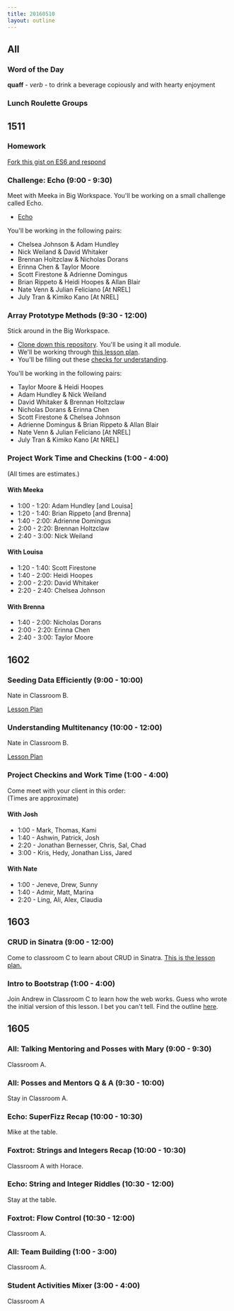 ```yaml
---
title: 20160510
layout: outline
---
```


## All

### Word of the Day

**quaff** - *verb* - to drink a beverage copiously and with hearty enjoyment

### Lunch Roulette Groups

## 1511

### Homework

[Fork this gist on ES6 and respond](https://gist.github.com/rrgayhart/8435729452a3e3ad8cd3)

### Challenge: Echo (9:00 - 9:30)

Meet with Meeka in Big Workspace. You'll be working on a small challenge called Echo.

* [Echo](https://github.com/turingschool/challenges/blob/master/echo.markdown)

You'll be working in the following pairs:

 * Chelsea Johnson & Adam Hundley
 * Nick Weiland & David Whitaker
 * Brennan Holtzclaw & Nicholas Dorans
 * Erinna Chen & Taylor Moore
 * Scott Firestone & Adrienne Domingus
 * Brian Rippeto & Heidi Hoopes & Allan Blair
 * Nate Venn & Julian Feliciano [At NREL]
 * July Tran & Kimiko Kano [At NREL]

### Array Prototype Methods (9:30 - 12:00)

Stick around in the Big Workspace.

- [Clone down this repository][mdn]. You'll be using it all module.
- We'll be working through [this lesson plan][apm].
- You'll be filling out these [checks for understanding][cfu].

[mdn]: https://github.com/mdn/advanced-js-fundamentals-ck
[apm]: https://github.com/mdn/advanced-js-fundamentals-ck/tree/gh-pages/tutorials/01-array-prototype-methods
[cfu]: https://gist.github.com/rrgayhart/7b9c8bc4fe78a51196f25f966d055af3

You'll be working in the following pairs:

 * Taylor Moore & Heidi Hoopes
 * Adam Hundley & Nick Weiland
 * David Whitaker & Brennan Holtzclaw
 * Nicholas Dorans & Erinna Chen
 * Scott Firestone & Chelsea Johnson
 * Adrienne Domingus & Brian Rippeto & Allan Blair
 * Nate Venn & Julian Feliciano [At NREL]
 * July Tran & Kimiko Kano [At NREL]

### Project Work Time and Checkins (1:00 - 4:00)

(All times are estimates.)

#### With Meeka

- 1:00 - 1:20: Adam Hundley [and Louisa]
- 1:20 - 1:40: Brian Rippeto [and Brenna]
- 1:40 - 2:00: Adrienne Domingus
- 2:00 - 2:20: Brennan Holtzclaw
- 2:40 - 3:00: Nick Weiland

#### With Louisa

- 1:20 - 1:40: Scott Firestone
- 1:40 - 2:00: Heidi Hoopes
- 2:00 - 2:20: David Whitaker
- 2:20 - 2:40: Chelsea Johnson

#### With Brenna

- 1:40 - 2:00: Nicholas Dorans
- 2:00 - 2:20: Erinna Chen
- 2:40 - 3:00: Taylor Moore

## 1602


### Seeding Data Efficiently (9:00 - 10:00)

Nate in Classroom B.

[Lesson Plan](https://github.com/turingschool/lesson_plans/blob/master/ruby_03-professional_rails_applications/seeding_data_efficiently.md)

### Understanding Multitenancy (10:00 - 12:00)

Nate in Classroom B.

[Lesson Plan](https://github.com/turingschool/lesson_plans/blob/master/ruby_03-professional_rails_applications/understanding_multitenancy.md)


### Project Checkins and Work Time (1:00 - 4:00)

Come meet with your client in this order:  
(Times are approximate)  

#### With Josh  
- 1:00 -  Mark, Thomas, Kami  
- 1:40 -  Ashwin, Patrick, Josh  
- 2:20 -  Jonathan Bernesser, Chris, Sal, Chad  
- 3:00 -  Kris, Hedy, Jonathan Liss, Jared  

#### With Nate  
- 1:00 - Jeneve, Drew, Sunny  
- 1:40 - Admir, Matt, Marina  
- 2:20 - Ling, Ali, Alex, Claudia  

## 1603

### CRUD in Sinatra (9:00 - 12:00)
Come to classroom C to learn about CRUD in Sinatra. [This is the lesson plan.](https://github.com/turingschool/lesson_plans/blob/master/ruby_02-web_applications_with_ruby/crud_sinatra.markdown)

### Intro to Bootstrap (1:00 - 4:00)
Join Andrew in Classroom C to learn how the web works. Guess who wrote the initial version of this lesson. I bet you can't tell. Find the outline [here](https://github.com/turingschool/lesson_plans/blob/master/ruby_02-web_applications_with_ruby/introduction_to_bootstrap.markdown).


## 1605

### All: Talking Mentoring and Posses with Mary (9:00 - 9:30)

Classroom A.

### All: Posses and Mentors Q & A (9:30 - 10:00)

Stay in Classroom A.

### Echo: SuperFizz Recap (10:00 - 10:30)

Mike at the table.

### Foxtrot: Strings and Integers Recap (10:00 - 10:30)

Classroom A with Horace.

### Echo: String and Integer Riddles (10:30 - 12:00)

Stay at the table.

### Foxtrot: Flow Control (10:30 - 12:00)

Classroom A.

### All: Team Building (1:00 - 3:00)

Classroom A.

### Student Activities Mixer (3:00 - 4:00)

Classroom A
